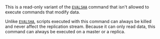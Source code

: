 This is a read-only variant of the [`EVALSHA`](/commands/evalsha) command that isn't allowed to execute commands that modify data.

 Unlike [`EVALSHA`](/commands/evalsha), scripts executed with this command can always be killed and never affect the replication stream.
 Because it can only read data, this command can always be executed on a master or a replica.

